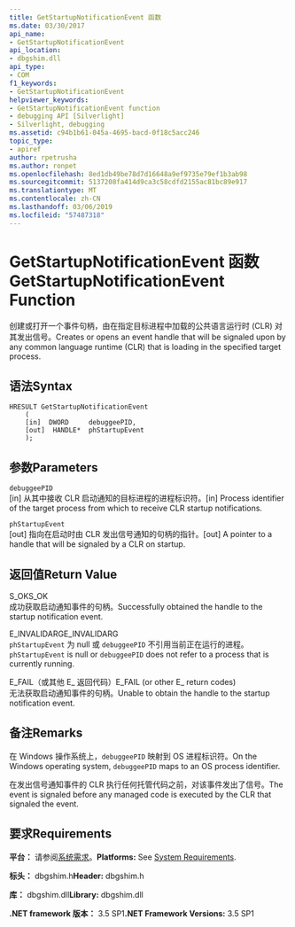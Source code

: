 ```yaml
---
title: GetStartupNotificationEvent 函数
ms.date: 03/30/2017
api_name:
- GetStartupNotificationEvent
api_location:
- dbgshim.dll
api_type:
- COM
f1_keywords:
- GetStartupNotificationEvent
helpviewer_keywords:
- GetStartupNotificationEvent function
- debugging API [Silverlight]
- Silverlight, debugging
ms.assetid: c94b1b61-045a-4695-bacd-0f18c5acc246
topic_type:
- apiref
author: rpetrusha
ms.author: ronpet
ms.openlocfilehash: 8ed1db49be78d7d16648a9ef9735e79ef1b3ab98
ms.sourcegitcommit: 5137208fa414d9ca3c58cdfd2155ac81bc89e917
ms.translationtype: MT
ms.contentlocale: zh-CN
ms.lasthandoff: 03/06/2019
ms.locfileid: "57487318"
---
```

# <a name="getstartupnotificationevent-function"></a><span data-ttu-id="2497a-102">GetStartupNotificationEvent 函数</span><span class="sxs-lookup"><span data-stu-id="2497a-102">GetStartupNotificationEvent Function</span></span>
<span data-ttu-id="2497a-103">创建或打开一个事件句柄，由在指定目标进程中加载的公共语言运行时 (CLR) 对其发出信号。</span><span class="sxs-lookup"><span data-stu-id="2497a-103">Creates or opens an event handle that will be signaled upon by any common language runtime (CLR) that is loading in the specified target process.</span></span>  
  
## <a name="syntax"></a><span data-ttu-id="2497a-104">语法</span><span class="sxs-lookup"><span data-stu-id="2497a-104">Syntax</span></span>  
  
```  
HRESULT GetStartupNotificationEvent  
    (  
    [in]  DWORD     debuggeePID,  
    [out]  HANDLE*  phStartupEvent  
    );  
```  
  
## <a name="parameters"></a><span data-ttu-id="2497a-105">参数</span><span class="sxs-lookup"><span data-stu-id="2497a-105">Parameters</span></span>  
 `debuggeePID`  
 <span data-ttu-id="2497a-106">[in] 从其中接收 CLR 启动通知的目标进程的进程标识符。</span><span class="sxs-lookup"><span data-stu-id="2497a-106">[in] Process identifier of the target process from which to receive CLR startup notifications.</span></span>  
  
 `phStartupEvent`  
 <span data-ttu-id="2497a-107">[out] 指向在启动时由 CLR 发出信号通知的句柄的指针。</span><span class="sxs-lookup"><span data-stu-id="2497a-107">[out] A pointer to a handle that will be signaled by a CLR on startup.</span></span>  
  
## <a name="return-value"></a><span data-ttu-id="2497a-108">返回值</span><span class="sxs-lookup"><span data-stu-id="2497a-108">Return Value</span></span>  
 <span data-ttu-id="2497a-109">S_OK</span><span class="sxs-lookup"><span data-stu-id="2497a-109">S_OK</span></span>  
 <span data-ttu-id="2497a-110">成功获取启动通知事件的句柄。</span><span class="sxs-lookup"><span data-stu-id="2497a-110">Successfully obtained the handle to the startup notification event.</span></span>  
  
 <span data-ttu-id="2497a-111">E_INVALIDARG</span><span class="sxs-lookup"><span data-stu-id="2497a-111">E_INVALIDARG</span></span>  
 <span data-ttu-id="2497a-112">`phStartupEvent` 为 null 或 `debuggeePID` 不引用当前正在运行的进程。</span><span class="sxs-lookup"><span data-stu-id="2497a-112">`phStartupEvent` is null or `debuggeePID` does not refer to a process that is currently running.</span></span>  
  
 <span data-ttu-id="2497a-113">E_FAIL（或其他 E_ 返回代码）</span><span class="sxs-lookup"><span data-stu-id="2497a-113">E_FAIL (or other E_ return codes)</span></span>  
 <span data-ttu-id="2497a-114">无法获取启动通知事件的句柄。</span><span class="sxs-lookup"><span data-stu-id="2497a-114">Unable to obtain the handle to the startup notification event.</span></span>  
  
## <a name="remarks"></a><span data-ttu-id="2497a-115">备注</span><span class="sxs-lookup"><span data-stu-id="2497a-115">Remarks</span></span>  
 <span data-ttu-id="2497a-116">在 Windows 操作系统上，`debuggeePID` 映射到 OS 进程标识符。</span><span class="sxs-lookup"><span data-stu-id="2497a-116">On the Windows operating system, `debuggeePID` maps to an OS process identifier.</span></span>  
  
 <span data-ttu-id="2497a-117">在发出信号通知事件的 CLR 执行任何托管代码之前，对该事件发出了信号。</span><span class="sxs-lookup"><span data-stu-id="2497a-117">The event is signaled before any managed code is executed by the CLR that signaled the event.</span></span>  
  
## <a name="requirements"></a><span data-ttu-id="2497a-118">要求</span><span class="sxs-lookup"><span data-stu-id="2497a-118">Requirements</span></span>  
 <span data-ttu-id="2497a-119">**平台：** 请参阅[系统需求](../../../../docs/framework/get-started/system-requirements.md)。</span><span class="sxs-lookup"><span data-stu-id="2497a-119">**Platforms:** See [System Requirements](../../../../docs/framework/get-started/system-requirements.md).</span></span>  
  
 <span data-ttu-id="2497a-120">**标头：** dbgshim.h</span><span class="sxs-lookup"><span data-stu-id="2497a-120">**Header:** dbgshim.h</span></span>  
  
 <span data-ttu-id="2497a-121">**库：** dbgshim.dll</span><span class="sxs-lookup"><span data-stu-id="2497a-121">**Library:** dbgshim.dll</span></span>  
  
 <span data-ttu-id="2497a-122">**.NET framework 版本：** 3.5 SP1</span><span class="sxs-lookup"><span data-stu-id="2497a-122">**.NET Framework Versions:** 3.5 SP1</span></span>
